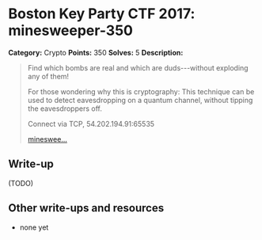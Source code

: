 # Boston Key Party CTF 2017: minesweeper-350

**Category:** Crypto
**Points:** 350
**Solves:** 5
**Description:**

> Find which bombs are real and which are duds---without exploding any of them!
>
> For those wondering why this is cryptography: This technique can be used to
> detect eavesdropping on a quantum channel, without tipping the eavesdroppers
> off.
>
> Connect via TCP, 54.202.194.91:65535
>
> [mineswee...](http://ctf.bostonkey.party/files/602b11e9052b95f61128d35653efb110/minesweeper.go)

## Write-up

(TODO)

## Other write-ups and resources

* none yet
